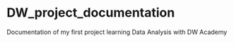 # DW_project_documentation
Documentation of my first project learning Data Analysis with DW Academy
